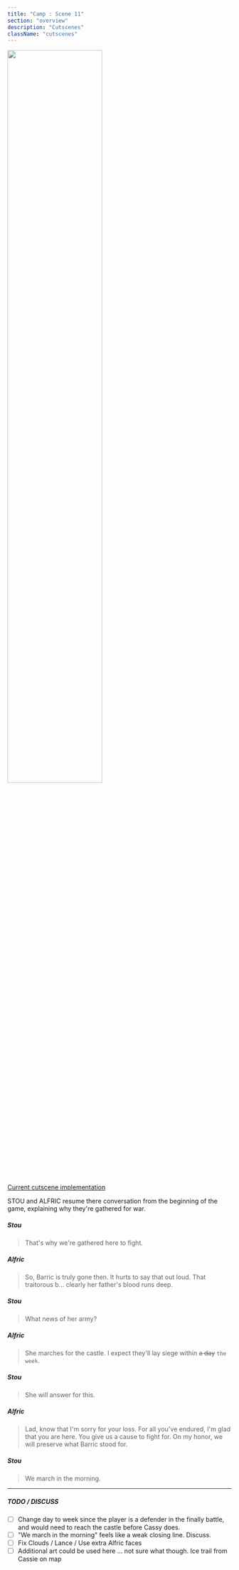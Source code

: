 ```yaml
---
title: "Camp : Scene 11"
section: "overview"
description: "Cutscenes"
className: "cutscenes"
---
```


<img src="/images/wiki/cutscenes/12_Encampment_05.jpg?raw=1" width="65%" />

[Current cutscene implementation](https://www.dropbox.com/s/ih58gvvi9ibcqtn/WaW_OopsAndSurrounding.mp4?raw=1)

STOU and ALFRIC resume there conversation from the beginning of the game, explaining why they're gathered for war.

##### Stou

> That's why we're gathered here to fight.

##### Alfric

> So, Barric is truly gone then. It hurts to say that out loud. That traitorous b... clearly her father's blood runs deep. 

##### Stou

> What news of her army?

##### Alfric

> She marches for the castle. I expect they'll lay siege within ~~a day~~ `the week`.

##### Stou

> She will answer for this.

##### Alfric

> Lad, know that I'm sorry for your loss. For all you've endured, I'm glad that you are here. You give us a cause to fight for. On my honor, we will preserve what Barric stood for.

##### Stou

> We march in the morning.

***

##### TODO / DISCUSS

- [ ] Change day to week since the player is a defender in the finally battle, and would need to reach the castle before Cassy does.
- [ ] "We march in the morning" feels like a weak closing line. Discuss.
- [ ] Fix Clouds / Lance / Use extra Alfric faces
- [ ] Additional art could be used here ... not sure what though. Ice trail from Cassie on map